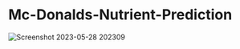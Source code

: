 # Mc-Donalds-Nutrient-Prediction

![Screenshot 2023-05-28 202309](https://github.com/iyushjha7/Mc-Donalds-Nutrient-Prediction/assets/127582457/d7eaecb2-f9fa-42b8-84ed-1df82555d01a)

